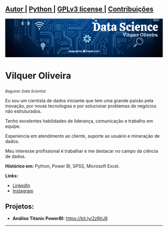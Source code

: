 ## [Autor |](https://bit.ly/3dvpXSP) [Python |](https://www.python.org/) [GPLv3 license |](http://perso.crans.org/besson/LICENSE.html) [Contribuições](https://github.com/vilquer/Python/issues)

<p align="center">
  <img src="banner.png" >
</p>

# Vilquer Oliveira
<sub>*Beguiner Data Scientist*</sub>

<p>Eu sou um cientista de dados iniciante que tem uma grande paixão pela inovação, por novas tecnologias e por solucionar problemas de negócios não estruturados.</p>
<p>Tenho excelentes habilidades de liderança, comunicação e trabalho em equipe.</p>
<p>Experiencia em atendimento ao cliente, suporte ao usuário e mineração de dados.</p>
<p>Meu interesse profissional é trabalhar e me destacar no campo da ciência de dados.</p>


**Histórico em:** Python, Power BI, SPSS, Microsoft Excel.

**Links:**
* [LinkedIn](https://bit.ly/3dvpXSP)
* [Instagram](https://www.instagram.com/vilqueroliveira/)



## Projetos:

* **Análise Titanic PowerBI:** https://bit.ly/2zRtlJ8


---



